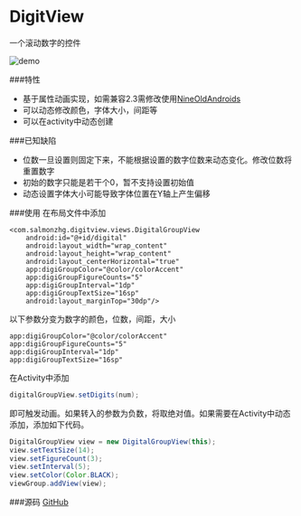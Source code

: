 # DigitView
一个滚动数字的控件

![](https://github.com/billy96322/DigitView/blob/master/app/screen_apture/digitalview.gif "demo")

###特性
* 基于属性动画实现，如需兼容2.3需修改使用[NineOldAndroids](https://github.com/JakeWharton/NineOldAndroids)
* 可以动态修改颜色，字体大小，间距等
* 可以在activity中动态创建

###已知缺陷
* 位数一旦设置则固定下来，不能根据设置的数字位数来动态变化。修改位数将重置数字
* 初始的数字只能是若干个0，暂不支持设置初始值
* 动态设置字体大小可能导致字体位置在Y轴上产生偏移

###使用
在布局文件中添加
```
<com.salmonzhg.digitview.views.DigitalGroupView
    android:id="@+id/digital"
    android:layout_width="wrap_content"
    android:layout_height="wrap_content"
    android:layout_centerHorizontal="true"
    app:digiGroupColor="@color/colorAccent"
    app:digiGroupFigureCounts="5"
    app:digiGroupInterval="1dp"
    app:digiGroupTextSize="16sp"
    android:layout_marginTop="30dp"/>
```
以下参数分变为数字的颜色，位数，间距，大小
```
app:digiGroupColor="@color/colorAccent"
app:digiGroupFigureCounts="5" 
app:digiGroupInterval="1dp" 
app:digiGroupTextSize="16sp"
```
在Activity中添加
```Java
digitalGroupView.setDigits(num);
```
即可触发动画。如果转入的参数为负数，将取绝对值。如果需要在Activity中动态添加，添加如下代码。
```Java
DigitalGroupView view = new DigitalGroupView(this);
view.setTextSize(14);
view.setFigureCount(3);
view.setInterval(5);
view.setColor(Color.BLACK);
viewGroup.addView(view);
```

###源码
[GitHub](https://github.com/billy96322/DigitView)
